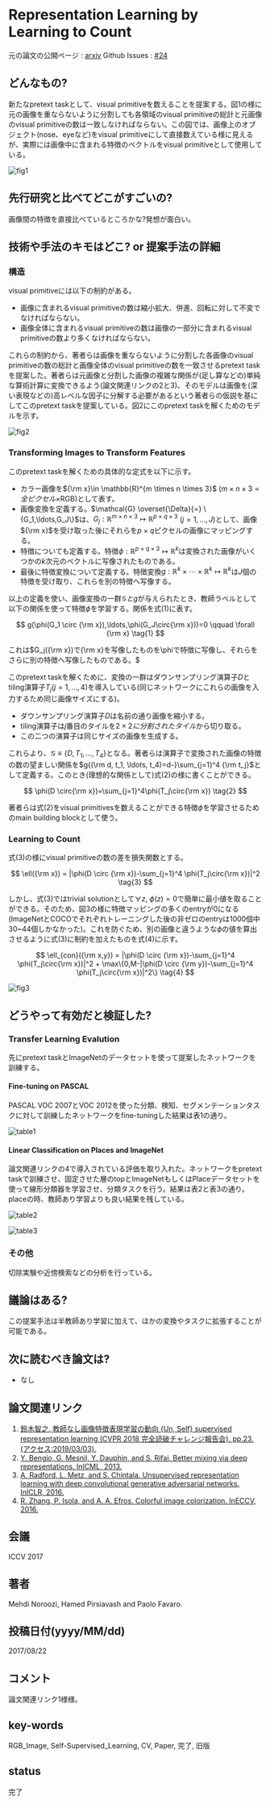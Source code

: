 # Representation Learning by Learning to Count

元の論文の公開ページ : [arxiv](https://arxiv.org/abs/1708.06734)
Github Issues : [#24](https://github.com/Obarads/obarads.github.io/issues/24)

## どんなもの?
新たなpretext taskとして、visual primitiveを数えることを提案する。図1の様に元の画像を重ならないように分割しても各領域のvisual primitiveの総計と元画像のvisual primitiveの数は一致しなければならない。この図では、画像上のオブジェクト(nose、eyeなど)をvisual primitiveにして直接数えている様に見えるが、実際には画像中に含まれる特徴のベクトルをvisual primitiveとして使用している。

![fig1](img/RLbLtC/fig1.png)

## 先行研究と比べてどこがすごいの?
画像間の特徴を直接比べているところかな?発想が面白い。

## 技術や手法のキモはどこ? or 提案手法の詳細
### 構造
visual primitiveには以下の制約がある。
- 画像に含まれるvisual primitiveの数は縮小拡大、併進、回転に対して不変でなければならない。
- 画像全体に含まれるvisual primitiveの数は画像の一部分に含まれるvisual primitiveの数より多くなければならない。

これらの制約から、著者らは画像を重ならないように分割した各画像のvisual primitiveの数の総計と画像全体のvisual primitiveの数を一致させるpretext taskを提案した。著者らは元画像と分割した画像の複雑な関係が(足し算などの)単純な算術計算に変換できるよう(論文関連リンクの2と3)、そのモデルは画像を(深い表現などの)高レベルな因子に分解する必要があるという著者らの仮説を基にしてこのpretext taskを提案している。図2にこのpretext taskを解くためのモデルを示す。

![fig2](img/RLbLtC/fig2.png)

### Transforming Images to Transform Features

このpretext taskを解くための具体的な定式を以下に示す。

- カラー画像を${\rm x}\in \mathbb{R}^{m \times n \times 3}$ ($m \times n \times 3 = 全ピクセル \times$RGB)として表す。
- 画像変換を定義する。$\mathcal{G} \overset{\Delta}{=} \{G_1,\ldots,G_J\}$は、$G_j:\mathbb{R}^{m \times n \times 3} \mapsto \mathbb{R}^{p \times q \times 3}$ $(j=1,\ldots,J)$として、画像${\rm x}$を受け取った後にそれらを$p \times q$ピクセルの画像にマッピングする。
- 特徴についても定義する。特徴$\phi:\mathbb{R}^{p \times q \times 3} \mapsto \mathbb{R}^k$は変換された画像がいくつかの$k$次元のベクトルに写像されたものである。
- 最後に特徴変換について定義する。特徴変換$g:\mathbb{R}^k\times \cdots \times \mathbb{R}^k \mapsto \mathbb{R}^k$は$J$個の特徴を受け取り、これらを別の特徴へ写像する。

以上の定義を使い、画像変換の一群$\mathcal{G}とg$が与えられたとき、教師ラベルとして以下の関係を使って特徴$\phi$を学習する。関係を式(1)に表す。

$$
g(\phi(G_1 \circ {\rm x}),\ldots,\phi(G_J\circ{\rm x}))=0 \qquad \forall {\rm x} \tag{1}
$$

これは$G_j({\rm x})で{\rm x}を写像したものを\phiで特徴に写像し、それらをさらに別の特徴へ写像したものである。$

このpretext taskを解くために、変換の一群はダウンサンプリング演算子$D$とtiling演算子$T_j$($j=1,\ldots,4$)を導入している(同じネットワークにこれらの画像を入力するため同じ画像サイズにする)。

- ダウンサンプリング演算子$D$は名前の通り画像を縮小する。
- tiling演算子は$j$番目のタイルを$2\times 2に分割されたタイル$から切り取る。
- この二つの演算子は同じサイズの画像を生成する。

これらより、$\mathcal{G}\equiv\{D,T_1,\ldots,T_4\}$となる。著者らは演算子で変換された画像の特徴の数の望ましい関係を$g{(\rm d, t_1, \ldots, t_4)=d-}\sum_{j=1}^4 {\rm t_j}$として定義する。このとき(理想的な関係として)式(2)の様に書くことができる。

$$
\phi(D \circ{\rm x})=\sum_{j=1}^4\phi(T_j\circ{\rm x}) \tag{2}
$$

著者らは式(2)をvisual primitivesを数えることができる特徴$\phi$を学習させるためのmain building blockとして使う。

### Learning to Count
式(3)の様にvisual primitiveの数の差を損失関数とする。

$$
\ell({\rm x}) = |\phi(D \circ {\rm x})-\sum_{j=1}^4 \phi(T_j\circ{\rm x})|^2 \tag{3}
$$

しかし、式(3)ではtrivial solutionとして$\forall z, \ \phi(z)=0$で簡単に最小値を取ることができる。そのため、図3の様に特徴マッピングの多くのentryが0になる(ImageNetとCOCOでそれぞれトレーニングした後の非ゼロのentryは1000個中30~44個しかなかった)。これを防ぐため、別の画像と違うような$\phi$の値を算出させるように式(3)に制約を加えたものを式(4)に示す。

$$
\ell_{con}({\rm x,y}) = |\phi(D \circ {\rm x})-\sum_{j=1}^4 \phi(T_j\circ{\rm x})|^2 + \max\{0,M-|\phi(D \circ {\rm y})-\sum_{j=1}^4 \phi(T_j\circ{\rm x})|^2\} \tag{4}
$$

![fig3](img/RLbLtC/fig3.png)

## どうやって有効だと検証した?
### Transfer Learning Evalution
先にpretext taskとImageNetのデータセットを使って提案したネットワークを訓練する。

#### Fine-tuning on PASCAL
PASCAL VOC 2007とVOC 2012を使った分類、検知、セグメンテーションタスクに対して訓練したネットワークをfine-tuningした結果は表1の通り。

![table1](img/RLbLtC/table1.png)

#### Linear Classification on Places and ImageNet
論文関連リンクの4で導入されている評価を取り入れた。ネットワークをpretext taskで訓練させ、固定させた層のtopとImageNetもしくはPlaceデータセットを使って線形分類器を学習させ、分類タスクを行う。結果は表2と表3の通り。placeの時、教師あり学習よりも良い結果を残している。

![table2](img/RLbLtC/table2.png)

![table3](img/RLbLtC/table3.png)

### その他
切除実験や近傍検索などの分析を行っている。

## 議論はある?
この提案手法は半教師あり学習に加えて、ほかの変換やタスクに拡張することが可能である。

## 次に読むべき論文は?
- なし

## 論文関連リンク
1. [鈴木智之. 教師なし画像特徴表現学習の動向 {Un, Self} supervised representation learning (CVPR 2018 完全読破チャレンジ報告会). pp.23. (アクセス:2019/03/03).](https://www.slideshare.net/cvpaperchallenge/un-self-supervised-representation-learning-cvpr-2018)
1. [Y. Bengio, G. Mesnil, Y. Dauphin, and S. Rifai. Better mixing via deep representations. InICML, 2013.](https://arxiv.org/abs/1207.4404)
2. [A. Radford, L. Metz, and S. Chintala. Unsupervised representation learning with deep convolutional generative adversarial networks. InICLR, 2016.](https://arxiv.org/abs/1511.06434)
4. [R. Zhang, P. Isola, and A. A. Efros. Colorful image colorization. InECCV, 2016.](https://arxiv.org/abs/1603.08511)


## 会議
ICCV 2017

## 著者
Mehdi Noroozi, Hamed Pirsiavash and Paolo Favaro.

## 投稿日付(yyyy/MM/dd)
2017/08/22

## コメント
論文関連リンク1様様。

## key-words
RGB_Image, Self-Supervised_Learning, CV, Paper, 完了, 旧版

## status
完了

